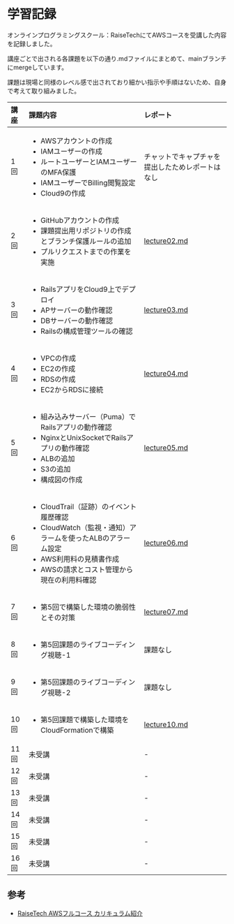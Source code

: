 # 学習記録
オンラインプログラミングスクール：RaiseTechにてAWSコースを受講した内容を記録しました。

講座ごとで出される各課題を以下の通り.mdファイルにまとめて、mainブランチにmergeしています。

課題は現場と同様のレベル感で出されており細かい指示や手順はないため、自身で考えて取り組みました。

|講座|課題内容|レポート|
|:---|:---|:---|
|1回|<ul><li>AWSアカウントの作成<li>IAMユーザーの作成<li>ルートユーザーとIAMユーザーのMFA保護<li>IAMユーザーでBilling閲覧設定<li>Cloud9の作成|チャットでキャプチャを提出したためレポートはなし|
|2回|<ul><li>GitHubアカウントの作成<li>課題提出用リポジトリの作成とブランチ保護ルールの追加<li>プルリクエストまでの作業を実施|[lecture02.md](lecture02.md)|
|3回|<ul><li>RailsアプリをCloud9上でデプロイ<li>APサーバーの動作確認<li>DBサーバーの動作確認<li>Railsの構成管理ツールの確認|[lecture03.md](lecture03.md)|
|4回|<ul><li>VPCの作成<li>EC2の作成<li>RDSの作成<li>EC2からRDSに接続|[lecture04.md](lecture04.md)|
|5回|<ul><li>組み込みサーバー（Puma）でRailsアプリの動作確認<li>NginxとUnixSocketでRailsアプリの動作確認<li>ALBの追加<li>S3の追加<li>構成図の作成|[lecture05.md](lecture05.md)|
|6回|<ul><li>CloudTrail（証跡）のイベント履歴確認<li>CloudWatch（監視・通知）アラームを使ったALBのアラーム設定<li>AWS利用料の見積書作成<li>AWSの請求とコスト管理から現在の利用料確認|[lecture06.md](lecture06.md)|
|7回|<ul><li>第5回で構築した環境の脆弱性とその対策|[lecture07.md](lecture07.md)|
|8回|<ul><li>第5回課題のライブコーディング視聴-1|課題なし|
|9回|<ul><li>第5回課題のライブコーディング視聴-2|課題なし|
|10回|<ul><li>第5回課題で構築した環境をCloudFormationで構築|[lecture10.md](lecture10.md)|
|11回|未受講|-|
|12回|未受講|-|
|13回|未受講|-|
|14回|未受講|-|
|15回|未受講|-|
|16回|未受講|-|

## 参考
* [RaiseTech AWSフルコース カリキュラム紹介](https://raise-tech.net/courses-lp/aws-full-course?ct_89cd25b6o967co04=1.1.365.Cd6GjEkEHTKgyHCK.365.Ct1-k4a0PTX7ImIO.C96GjEkEHTKgyHCK.null&cats_direct=true&catsConversionApi=true#:~:text=%E3%81%97%E3%81%A6%E3%81%84%E3%81%BE%E3%81%99%E3%80%82-,%E3%82%AB%E3%83%AA%E3%82%AD%E3%83%A5%E3%83%A9%E3%83%A0%E7%B4%B9%E4%BB%8B,-Web%E3%82%A2%E3%83%97%E3%83%AA%E3%82%92)
